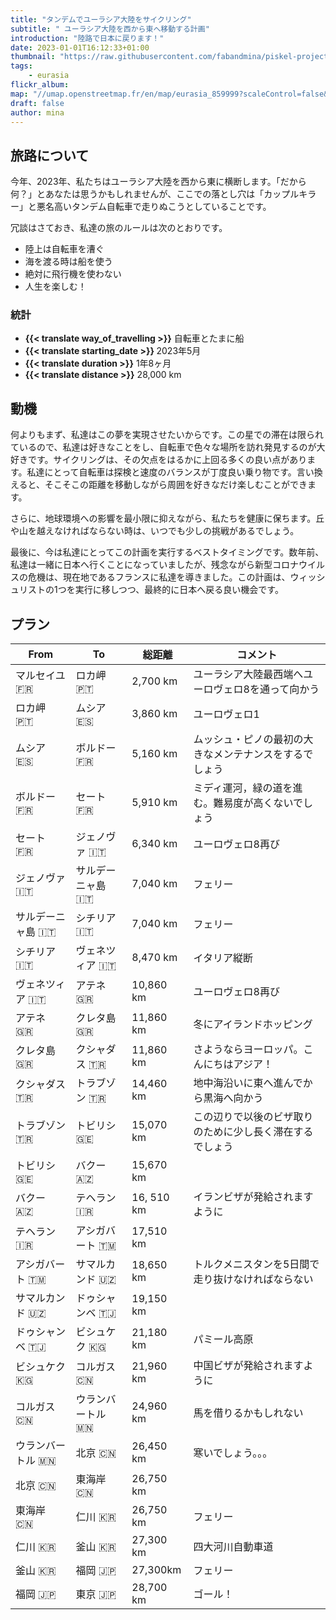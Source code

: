```yaml
---
title: "タンデムでユーラシア大陸をサイクリング"
subtitle: " ユーラシア大陸を西から東へ移動する計画"
introduction: "陸路で日本に戻ります！"
date: 2023-01-01T16:12:33+01:00
thumbnail: "https://raw.githubusercontent.com/fabandmina/piskel-projects/main/fabandmina/render/fabandmina_eurasia_map.jpg"
tags:
    - eurasia
flickr_album:
map: "//umap.openstreetmap.fr/en/map/eurasia_859999?scaleControl=false&miniMap=false&scrollWheelZoom=false&zoomControl=true&allowEdit=false&moreControl=false&searchControl=null&tilelayersControl=null&embedControl=null&datalayersControl=true&onLoadPanel=undefined&captionBar=false"
draft: false
author: mina 
---
```


## 旅路について
今年、2023年、私たちはユーラシア大陸を西から東に横断します。「だから何？」とあなたは思うかもしれませんが、ここでの落とし穴は「カップルキラー」と悪名高いタンデム自転車で走りぬこうとしていることです。

冗談はさておき、私達の旅のルールは次のとおりです。

- 陸上は自転車を漕ぐ
- 海を渡る時は船を使う
- 絶対に飛行機を使わない
- 人生を楽しむ！

### 統計
- <b>{{< translate way_of_travelling >}}</b> 自転車とたまに船
- <b>{{< translate starting_date >}} </b>2023年5月
- <b>{{< translate duration >}}</b> 1年8ヶ月
- <b>{{< translate distance >}}</b> 28,000 km

## 動機
何よりもまず、私達はこの夢を実現させたいからです。この星での滞在は限られているので、私達は好きなことをし、自転車で色々な場所を訪れ発見するのが大好きです。サイクリングは、その欠点をはるかに上回る多くの良い点があります。私達にとって自転車は探検と速度のバランスが丁度良い乗り物です。言い換えると、そこそこの距離を移動しながら周囲を好きなだけ楽しむことができます。

さらに、地球環境への影響を最小限に抑えながら、私たちを健康に保ちます。丘や山を越えなければならない時は、いつでも少しの挑戦があるでしょう。

最後に、今は私達にとってこの計画を実行するベストタイミングです。数年前、私達は一緒に日本へ行くことになっていましたが、残念ながら新型コロナウイルスの危機は、現在地であるフランスに私達を導きました。この計画は、ウィッシュリストの1つを実行に移しつつ、最終的に日本へ戻る良い機会です。

## プラン
|   From  |   To     |  総距離 | コメント |
|--------|--------|--------|--------|
|   マルセイユ <label title="{{< translate France >}}">🇫🇷</label>      |   ロカ岬 <label title="{{< translate Portugal >}}">🇵🇹</label>    |  2,700 km  |  ユーラシア大陸最西端へユーロヴェロ8を通って向かう |
|   ロカ岬 <label title="{{< translate Portugal >}}">🇵🇹</label>    |   ムシア <label title="{{< translate Spain >}}">🇪🇸</label>           |  3,860 km  |  ユーロヴェロ1 |
|   ムシア <label title="{{< translate Spain >}}">🇪🇸</label>           |   ボルドー <label title="{{< translate France >}}">🇫🇷</label>       |  5,160 km |  ムッシュ・ピノの最初の大きなメンテナンスをするでしょう  |
|   ボルドー <label title="{{< translate France >}}">🇫🇷</label>       |   セート  <label title="{{< translate France >}}">🇫🇷</label>          |  5,910 km  |  ミディ運河，緑の道を進む。難易度が高くないでしょう |
|   セート  <label title="{{< translate France >}}">🇫🇷</label>          |   ジェノヴァ  <label title="{{< translate Italy >}}">🇮🇹</label>          |  6,340 km  |  ユーロヴェロ8再び |
|   ジェノヴァ  <label title="{{< translate Italy >}}">🇮🇹</label>          |   サルデーニャ島  <label title="{{< translate Italy >}}">🇮🇹</label>       |  7,040 km |  フェリー  |
|   サルデーニャ島  <label title="{{< translate Italy >}}">🇮🇹</label>       |   シチリア <label title="{{< translate Italy >}}">🇮🇹</label>          |  7,040 km  |  フェリー  |
|   シチリア <label title="{{< translate Italy >}}">🇮🇹</label>          |   ヴェネツィア <label title="{{< translate Italy >}}">🇮🇹</label>          |  8,470 km  |  イタリア縦断  | 
|   ヴェネツィア <label title="{{< translate Italy >}}">🇮🇹</label>          |   アテネ <label title="{{< translate Greece >}}">🇬🇷</label>         |  10,860 km  |  ユーロヴェロ8再び | 
|   アテネ <label title="{{< translate Greece >}}">🇬🇷</label>         |   クレタ島 <label title="{{< translate Greece >}}">🇬🇷</label>   |  11,860 km  |  冬にアイランドホッピング  | 
|   クレタ島 <label title="{{< translate Greece >}}">🇬🇷</label>   |   クシャダス <label title="{{< translate Turkey >}}">🇹🇷</label>       |  11,860 km  |  さようならヨーロッパ。こんにちはアジア！  | 
|   クシャダス <label title="{{< translate Turkey >}}">🇹🇷</label>       |   トラブゾン <label title="{{< translate Turkey >}}">🇹🇷</label>        |  14,460 km  |  地中海沿いに東へ進んでから黒海へ向かう | 
|   トラブゾン <label title="{{< translate Turkey >}}">🇹🇷</label>        |   トビリシ <label title="{{< translate Georgia >}}">🇬🇪</label>       |  15,070 km  |  この辺りで以後のビザ取りのために少し長く滞在するでしょう  | 
|   トビリシ <label title="{{< translate Georgia >}}">🇬🇪</label>       |   バクー <label title="{{< translate Azerbaijan >}}">🇦🇿</label>       |  15,670 km  |    | 
|   バクー <label title="{{< translate Azerbaijan >}}">🇦🇿</label>       |   テヘラン <label title="{{< translate Turkmenistan >}}">🇮🇷</label>  |  16, 510 km  |  イランビザが発給されますように  |
|   テヘラン <label title="{{< translate Azerbaijan >}}">🇮🇷</label>    |   アシガバート <label title="{{< translate Turkmenistan >}}">🇹🇲</label> |  17,510 km  |    | 
|   アシガバート <label title="{{< translate Turkmenistan >}}">🇹🇲</label> |   サマルカンド <label title="{{< translate Uzbekistan >}}">🇺🇿</label>  |  18,650 km  |  トルクメニスタンを5日間で走り抜けなければならない  | 
|   サマルカンド <label title="{{< translate Uzbekistan >}}">🇺🇿</label>  |   ドゥシャンベ <label title="{{< translate Tajikistan >}}">🇹🇯</label>   |  19,150 km  |    | 
|   ドゥシャンベ <label title="{{< translate Tajikistan >}}">🇹🇯</label>   |   ビシュケク <label title="{{< translate Kyrgyzstan >}}">🇰🇬</label>    |  21,180 km  |  パミール高原  | 
|   ビシュケク <label title="{{< translate Kyrgyzstan >}}">🇰🇬</label>    |   コルガス <label title="{{< translate China >}}">🇨🇳</label>         |  21,960 km  |  中国ビザが発給されますように  | 
|   コルガス <label title="{{< translate China >}}">🇨🇳</label>         |   ウランバートル <label title="{{< translate Mongolia >}}">🇲🇳</label>  |  24,960 km  |  馬を借りるかもしれない   | 
|   ウランバートル <label title="{{< translate Mongolia >}}">🇲🇳</label>  |   北京 <label title="{{< translate China >}}">🇨🇳</label>         |  26,450 km  |  寒いでしょう。。。  | 
|   北京 <label title="{{< translate China >}}">🇨🇳</label>         |   東海岸 <label title="{{< translate China >}}">🇨🇳</label>      |  26,750 km  |    | 
|   東海岸 <label title="{{< translate China >}}">🇨🇳</label>      |   仁川 <label title="{{< translate South Korea >}}">🇰🇷</label>   |  26,750 km  |  フェリー  | 
|   仁川 <label title="{{< translate South Korea >}}">🇰🇷</label>   |   釜山 <label title="{{< translate South Korea >}}">🇰🇷</label>     |  27,300 km  |  四大河川自動車道  | 
|   釜山 <label title="{{< translate South Korea >}}">🇰🇷</label>     |   福岡 <label title="{{< translate Japan >}}">🇯🇵</label>         |  27,300km  |  フェリー  | 
|   福岡 <label title="{{< translate Japan >}}">🇯🇵</label>         |   東京 <label title="{{< translate Japan >}}">🇯🇵</label>           |  28,700 km  |  ゴール！  | 

